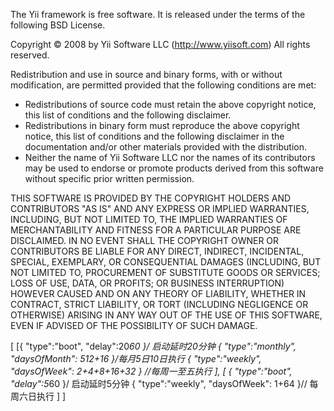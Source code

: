 The Yii framework is free software. It is released under the terms of
the following BSD License.

Copyright © 2008 by Yii Software LLC (http://www.yiisoft.com)
All rights reserved.

Redistribution and use in source and binary forms, with or without
modification, are permitted provided that the following conditions
are met:

 * Redistributions of source code must retain the above copyright
   notice, this list of conditions and the following disclaimer.
 * Redistributions in binary form must reproduce the above copyright
   notice, this list of conditions and the following disclaimer in
   the documentation and/or other materials provided with the
   distribution.
 * Neither the name of Yii Software LLC nor the names of its
   contributors may be used to endorse or promote products derived
   from this software without specific prior written permission.

THIS SOFTWARE IS PROVIDED BY THE COPYRIGHT HOLDERS AND CONTRIBUTORS
"AS IS" AND ANY EXPRESS OR IMPLIED WARRANTIES, INCLUDING, BUT NOT
LIMITED TO, THE IMPLIED WARRANTIES OF MERCHANTABILITY AND FITNESS
FOR A PARTICULAR PURPOSE ARE DISCLAIMED. IN NO EVENT SHALL THE
COPYRIGHT OWNER OR CONTRIBUTORS BE LIABLE FOR ANY DIRECT, INDIRECT,
INCIDENTAL, SPECIAL, EXEMPLARY, OR CONSEQUENTIAL DAMAGES (INCLUDING,
BUT NOT LIMITED TO, PROCUREMENT OF SUBSTITUTE GOODS OR SERVICES;
LOSS OF USE, DATA, OR PROFITS; OR BUSINESS INTERRUPTION) HOWEVER
CAUSED AND ON ANY THEORY OF LIABILITY, WHETHER IN CONTRACT, STRICT
LIABILITY, OR TORT (INCLUDING NEGLIGENCE OR OTHERWISE) ARISING IN
ANY WAY OUT OF THE USE OF THIS SOFTWARE, EVEN IF ADVISED OF THE
POSSIBILITY OF SUCH DAMAGE.

[
[{
    "type":"boot",
        "delay":20*60
        }/ 启动延时20分钟
        {
            "type":"monthly",
                "daysOfMonth": 512+16
                }/每月5日10日执行
                {
                    "type":"weekly",
                        "daysOfWeek": 2+4+8+16+32
                        } //每周一至五执行
                        ],
                        [
                        {
                            "type":"boot",
                                "delay":5*60
                                }/ 启动延时5分钟
                                {
                                    "type":"weekly",
                                        "daysOfWeek": 1+64
                                        }// 每周六日执行
                                        ]
                                        ]
